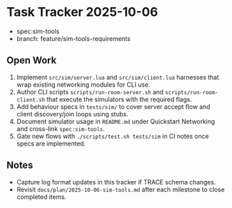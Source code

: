 # Task Tracker 2025-10-06
- spec:sim-tools
- branch: feature/sim-tools-requirements

## Open Work
1. Implement `src/sim/server.lua` and `src/sim/client.lua` harnesses that wrap existing networking modules for CLI use.
2. Author CLI scripts `scripts/run-room-server.sh` and `scripts/run-room-client.sh` that execute the simulators with the required flags.
3. Add behaviour specs in `tests/sim/` to cover server accept flow and client discovery/join loops using stubs.
4. Document simulator usage in `README.md` under Quickstart Networking and cross-link `spec:sim-tools`.
5. Gate new flows with `./scripts/test.sh tests/sim` in CI notes once specs are implemented.

## Notes
- Capture log format updates in this tracker if TRACE schema changes.
- Revisit `docs/plan/2025-10-06-sim-tools.md` after each milestone to close completed items.
